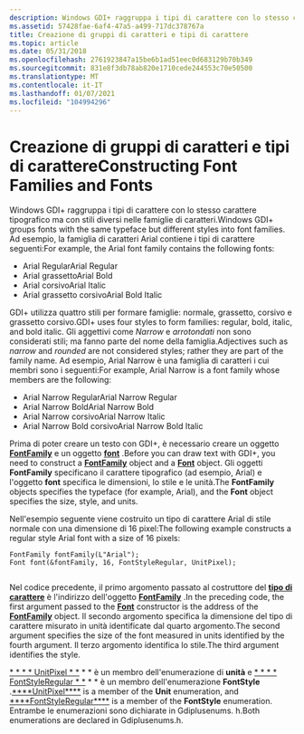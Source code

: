 ```yaml
---
description: Windows GDI+ raggruppa i tipi di carattere con lo stesso carattere tipografico ma con stili diversi nelle famiglie di caratteri.
ms.assetid: 57428fae-6af4-47a5-a499-717dc378767a
title: Creazione di gruppi di caratteri e tipi di carattere
ms.topic: article
ms.date: 05/31/2018
ms.openlocfilehash: 2761923847a15be6b1ad51eec0d683129b70b349
ms.sourcegitcommit: 831e8f3db78ab820e1710cede244553c70e50500
ms.translationtype: MT
ms.contentlocale: it-IT
ms.lasthandoff: 01/07/2021
ms.locfileid: "104994296"
---
```

# <a name="constructing-font-families-and-fonts"></a><span data-ttu-id="538a4-103">Creazione di gruppi di caratteri e tipi di carattere</span><span class="sxs-lookup"><span data-stu-id="538a4-103">Constructing Font Families and Fonts</span></span>

<span data-ttu-id="538a4-104">Windows GDI+ raggruppa i tipi di carattere con lo stesso carattere tipografico ma con stili diversi nelle famiglie di caratteri.</span><span class="sxs-lookup"><span data-stu-id="538a4-104">Windows GDI+ groups fonts with the same typeface but different styles into font families.</span></span> <span data-ttu-id="538a4-105">Ad esempio, la famiglia di caratteri Arial contiene i tipi di carattere seguenti:</span><span class="sxs-lookup"><span data-stu-id="538a4-105">For example, the Arial font family contains the following fonts:</span></span>

-   <span data-ttu-id="538a4-106">Arial Regular</span><span class="sxs-lookup"><span data-stu-id="538a4-106">Arial Regular</span></span>
-   <span data-ttu-id="538a4-107">Arial grassetto</span><span class="sxs-lookup"><span data-stu-id="538a4-107">Arial Bold</span></span>
-   <span data-ttu-id="538a4-108">Arial corsivo</span><span class="sxs-lookup"><span data-stu-id="538a4-108">Arial Italic</span></span>
-   <span data-ttu-id="538a4-109">Arial grassetto corsivo</span><span class="sxs-lookup"><span data-stu-id="538a4-109">Arial Bold Italic</span></span>

<span data-ttu-id="538a4-110">GDI+ utilizza quattro stili per formare famiglie: normale, grassetto, corsivo e grassetto corsivo.</span><span class="sxs-lookup"><span data-stu-id="538a4-110">GDI+ uses four styles to form families: regular, bold, italic, and bold italic.</span></span> <span data-ttu-id="538a4-111">Gli aggettivi come *Narrow* e *arrotondati* non sono considerati stili; ma fanno parte del nome della famiglia.</span><span class="sxs-lookup"><span data-stu-id="538a4-111">Adjectives such as *narrow* and *rounded* are not considered styles; rather they are part of the family name.</span></span> <span data-ttu-id="538a4-112">Ad esempio, Arial Narrow è una famiglia di caratteri i cui membri sono i seguenti:</span><span class="sxs-lookup"><span data-stu-id="538a4-112">For example, Arial Narrow is a font family whose members are the following:</span></span>

-   <span data-ttu-id="538a4-113">Arial Narrow Regular</span><span class="sxs-lookup"><span data-stu-id="538a4-113">Arial Narrow Regular</span></span>
-   <span data-ttu-id="538a4-114">Arial Narrow Bold</span><span class="sxs-lookup"><span data-stu-id="538a4-114">Arial Narrow Bold</span></span>
-   <span data-ttu-id="538a4-115">Arial Narrow corsivo</span><span class="sxs-lookup"><span data-stu-id="538a4-115">Arial Narrow Italic</span></span>
-   <span data-ttu-id="538a4-116">Arial Narrow Bold corsivo</span><span class="sxs-lookup"><span data-stu-id="538a4-116">Arial Narrow Bold Italic</span></span>

<span data-ttu-id="538a4-117">Prima di poter creare un testo con GDI+, è necessario creare un oggetto [**FontFamily**](/windows/desktop/api/gdiplusheaders/nl-gdiplusheaders-fontfamily) e un oggetto [**font**](/windows/desktop/api/gdiplusheaders/nl-gdiplusheaders-font) .</span><span class="sxs-lookup"><span data-stu-id="538a4-117">Before you can draw text with GDI+, you need to construct a [**FontFamily**](/windows/desktop/api/gdiplusheaders/nl-gdiplusheaders-fontfamily) object and a [**Font**](/windows/desktop/api/gdiplusheaders/nl-gdiplusheaders-font) object.</span></span> <span data-ttu-id="538a4-118">Gli oggetti **FontFamily** specificano il carattere tipografico (ad esempio, Arial) e l'oggetto **font** specifica le dimensioni, lo stile e le unità.</span><span class="sxs-lookup"><span data-stu-id="538a4-118">The **FontFamily** objects specifies the typeface (for example, Arial), and the **Font** object specifies the size, style, and units.</span></span>

<span data-ttu-id="538a4-119">Nell'esempio seguente viene costruito un tipo di carattere Arial di stile normale con una dimensione di 16 pixel:</span><span class="sxs-lookup"><span data-stu-id="538a4-119">The following example constructs a regular style Arial font with a size of 16 pixels:</span></span>


```
FontFamily fontFamily(L"Arial");
Font font(&fontFamily, 16, FontStyleRegular, UnitPixel);
            
```



<span data-ttu-id="538a4-120">Nel codice precedente, il primo argomento passato al costruttore del [**tipo di carattere**](/windows/desktop/api/gdiplusheaders/nl-gdiplusheaders-font) è l'indirizzo dell'oggetto [**FontFamily**](/windows/desktop/api/gdiplusheaders/nl-gdiplusheaders-fontfamily) .</span><span class="sxs-lookup"><span data-stu-id="538a4-120">In the preceding code, the first argument passed to the [**Font**](/windows/desktop/api/gdiplusheaders/nl-gdiplusheaders-font) constructor is the address of the [**FontFamily**](/windows/desktop/api/gdiplusheaders/nl-gdiplusheaders-fontfamily) object.</span></span> <span data-ttu-id="538a4-121">Il secondo argomento specifica la dimensione del tipo di carattere misurato in unità identificate dal quarto argomento.</span><span class="sxs-lookup"><span data-stu-id="538a4-121">The second argument specifies the size of the font measured in units identified by the fourth argument.</span></span> <span data-ttu-id="538a4-122">Il terzo argomento identifica lo stile.</span><span class="sxs-lookup"><span data-stu-id="538a4-122">The third argument identifies the style.</span></span>

<span data-ttu-id="538a4-123">[\* \* \* \* UnitPixel \* \*](/windows/desktop/api/Gdiplusenums/ne-gdiplusenums-unit) \* \* è un membro dell'enumerazione di **unità** e [\* \* \* \* FontStyleRegular \* \*](/windows/desktop/api/Gdiplusenums/ne-gdiplusenums-fontstyle) \* \* è un membro dell'enumerazione **FontStyle** .</span><span class="sxs-lookup"><span data-stu-id="538a4-123">[\*\*\*\*UnitPixel\*\*\*\*](/windows/desktop/api/Gdiplusenums/ne-gdiplusenums-unit) is a member of the **Unit** enumeration, and [\*\*\*\*FontStyleRegular\*\*\*\*](/windows/desktop/api/Gdiplusenums/ne-gdiplusenums-fontstyle) is a member of the **FontStyle** enumeration.</span></span> <span data-ttu-id="538a4-124">Entrambe le enumerazioni sono dichiarate in Gdiplusenums. h.</span><span class="sxs-lookup"><span data-stu-id="538a4-124">Both enumerations are declared in Gdiplusenums.h.</span></span>

 

 



